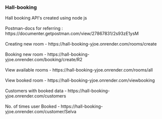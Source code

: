 <h3>Hall-booking</h3>
<p></p>Hall booking API's created using node js<br><br>
Postman-docs for referring : https://documenter.getpostman.com/view/27867831/2s93zE1ysM<br><br>
Creating new room - https://hall-booking-yjoe.onrender.com/rooms/create<br><br>
Booking new room - https://hall-booking-yjoe.onrender.com/booking/create/R2<br><br>
View available rooms - https://hall-booking-yjoe.onrender.com/rooms/all<br><br>
View booked room - https://hall-booking-yjoe.onrender.com/viewbooking<br><br>
Customers with booked data - https://hall-booking-yjoe.onrender.com/customers<br><br>
No. of times user Booked - https://hall-booking-yjoe.onrender.com/customer/Selva</p>
